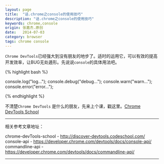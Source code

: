 ```yaml
---
layout: page
title:  "话.chrome之console的使用技巧"
description: "话.chrome之console的使用技巧"
keywords: chrome,console
origin: 张嘉杰.原创
date:   2014-07-03
category: browser
tags: chrome console
---
```

`Chrome DevTools`已经强大到没有朋友的地步了。适时的运用它，可以有效的提高开发效率，让BUG无处遁形。先说说`console`的具体用法吧。
<!--more-->



{% highlight bash %}

console.log("log...");
console.debug("debug...");
console.warn("warn...");
console.error("error...");

{% endhighlight %}

不清楚`Chrome DevTools` 是什么的朋友，先来上个课，戳这里。[Chrome DevTools School]

-----------------------

相关参考文章地址：

chrome-devTools-school - <http://discover-devtools.codeschool.com/>
console-api - <https://developer.chrome.com/devtools/docs/console-api/>  
commandline-api - <https://developer.chrome.com/devtools/docs/commandline-api/>  

-----------------------

[Chrome DevTools School]: http://discover-devtools.codeschool.com/